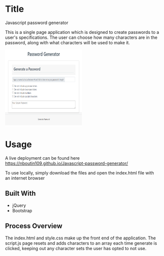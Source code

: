 # Title
<p>Javascript password generator</p>
<p>This is a single page application which is designed to create passwords to a user's specifications. The user can choose how many characters are in the password, along with what characters will be used to make it.</p>
<a href="https://nboutin109.github.io/Javascript-password-generator/"><img src="Capture.PNG" height="250px" width="250px"></a>

# Usage
<p>A live deployment can be found here<a href="https://nboutin109.github.io/Javascript-password-generator/"> 
https://nboutin109.github.io/Javascript-password-generator/</a></p>
<p>To use locally, simply download the files and open the index.html file with an internet browser</p>


## Built With
<ul>
<li>jQuery</li>
<li>Bootstrap</li>
</ul>

## Process Overview
The index.html and style.css make up the front end of the application. The script.js page resets and adds characters to an array each time generate is clicked, keeping out any character sets the user has opted to not use.

